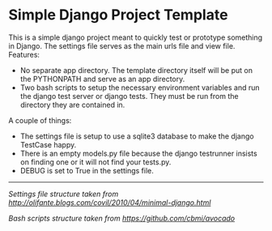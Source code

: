 # Simple Django Project Template

This is a simple django project meant to quickly test or prototype something in Django. The settings file serves as the main urls file and view file. 
Features:

* No separate app directory. The template directory itself will be put on the PYTHONPATH and serve as an app directory.
* Two bash scripts to setup the necessary environment variables and run the django test server or django tests. They must be run from the directory they are contained in.

A couple of things:

* The settings file is setup to use a sqlite3 database to make the django TestCase happy.
* There is an empty models.py file because the django testrunner insists on finding one or it will not find your tests.py.
* DEBUG is set to True in the settings file.

* * * 
  
*Settings file structure taken from http://olifante.blogs.com/covil/2010/04/minimal-django.html*

*Bash scripts structure taken from https://github.com/cbmi/avocado*